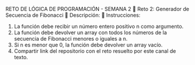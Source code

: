 RETO DE LÓGICA DE PROGRAMACIÓN - SEMANA 2
🔢 Reto 2: Generador de Secuencia de Fibonacci
📄 Descripción:
🚀 Instrucciones:

1. La función debe recibir un número entero positivo n como argumento.
2. La función debe devolver un array con todos los números de la secuencia de Fibonacci menores o iguales a n.
3. Si n es menor que 0, la función debe devolver un array vacío.
4. Compartir link del repositorio con el reto resuelto por este canal de texto.